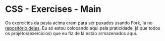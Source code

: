 # CSS - Exercises - Main
Os exercícios da pasta acima eram para ser puxados usando Fork, lá no [repositório deles](https://github.com/TheOdinProject/css-exercises).
Eu só estou colocando aqui pela praticidade, já que todos os projetos(exercícios) que eu fiz de lá estão armazenados aqui.
 <!-- 
    Exemplo de layout para as commits:
    Animation - 1/2 Concluído
    Exercício 01: Button Hover feito, era preciso apenas adicionar transição e adicionar a escala nova.
 >
